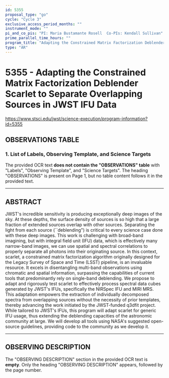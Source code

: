 ```yaml
---
id: 5355
proposal_type: "go"
cycle: "Cycle 3"
exclusive_access_period_months: ""
instrument_mode: ""
pi_and_co_pis: "PI: Maria Bustamante Rosell  Co-PIs: Kendall Sullivan"
prime_parallel_time_hours: ""
program_title: "Adapting the Constrained Matrix Factorization Deblender Scarlet to Separate Overlapping Sources in JWST IFU Data"
type: "AR"
---
```

# 5355 - Adapting the Constrained Matrix Factorization Deblender Scarlet to Separate Overlapping Sources in JWST IFU Data
https://www.stsci.edu/jwst/science-execution/program-information?id=5355
## OBSERVATIONS TABLE
### 1. List of Labels, Observing Template, and Science Targets

The provided OCR text **does not contain the "OBSERVATIONS" table** with "Labels", "Observing Template", and "Science Targets". The heading "OBSERVATIONS" is present on Page 1, but no table content follows it in the provided text.

---

## ABSTRACT

JWST's incredible sensitivity is producing exceptionally deep images of the sky. At these depths, the surface density of sources is so high that a large fraction of extended sources overlap with other sources. Separating the light from each source (``deblending") is critical to every science case done with these deep images. This work is challenging with broad-band imagining, but with integral field unit (IFU) data, which is effectively many narrow-band images, we can use spatial and spectral correlations to properly separate all photons into their originating source. In this context, scarlet, a constrained matrix factorization algorithm originally designed for the Legacy Survey of Space and Time (LSST) pipeline, is an invaluable resource. It excels in disentangling multi-band observations using chromatic and spatial information, surpassing the capabilities of current tools that predominantly rely on single-band deblending. We propose to adapt and rigorously test scarlet to effectively process spectral data cubes generated by JWST's IFUs, specifically the NIRSpec IFU and MIRI MRS. This adaptation empowers the extraction of individually decomposed spectra from overlapping sources without the necessity of prior templates, thereby advancing the work initiated by the JWST-funded q3dfit project. While tailored to JWST's IFUs, this program will adapt scarlet for generic IFU usage, thus extending the deblending capacities of the astronomic community at large. We will develop all tools using NASA's suggested open-source guidelines, providing code to the community as we develop it.

---

## OBSERVING DESCRIPTION

The "OBSERVING DESCRIPTION" section in the provided OCR text is **empty**. Only the heading "OBSERVING DESCRIPTION" appears, followed by the page number.